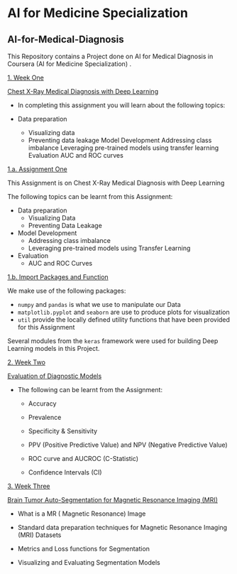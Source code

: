 # AI for Medicine Specialization

## AI-for-Medical-Diagnosis

This Repository contains a Project done on AI for Medical Diagnosis in Coursera (AI for Medicine Specialization) .

[1. Week One](#1)

 [ Chest X-Ray Medical Diagnosis with Deep Learning](#A)
 
 * In completing this assignment you will learn about the following topics:

 * Data preparation
    * Visualizing data
    * Preventing data leakage
Model Development
Addressing class imbalance
Leveraging pre-trained models using transfer learning
Evaluation
AUC and ROC curves





[1.a. Assignment One](#1a)

This Assignment is on Chest X-Ray Medical Diagnosis with Deep Learning 

 The following topics can be learnt from this Assignment: 

- Data preparation
  - Visualizing Data
  - Preventing Data Leakage
- Model Development
  - Addressing class imbalance
  - Leveraging pre-trained models using Transfer Learning
- Evaluation
  - AUC and ROC Curves
  
  
 [1.b. Import Packages and Function](#1b)
 
 We  make use of the following packages:
 
- `numpy` and `pandas` is what we use to manipulate our Data
- `matplotlib.pyplot` and `seaborn` are use to produce plots for visualization
- `util`  provide the locally defined utility functions that have been provided for this Assignment

Several modules from the `keras` framework were used  for building Deep Learning models in this Project.
 
[2. Week Two](#2)


 [Evaluation of Diagnostic Models](#B)
 
 * The following can be learnt from the   Assignment:
 
   * Accuracy
   
   * Prevalence
   
   * Specificity & Sensitivity
   
   * PPV (Positive Predictive Value) and NPV (Negative Predictive Value)
   
   * ROC curve and AUCROC (C-Statistic)

   * Confidence Intervals (CI)

[3. Week Three](#3)

  [Brain Tumor Auto-Segmentation for Magnetic Resonance Imaging (MRI)](#C)
  
  * What is a MR ( Magnetic Resonance)  Image

  * Standard data preparation techniques for Magnetic Resonance Imaging (MRI) Datasets

  * Metrics and Loss functions for Segmentation

  * Visualizing and Evaluating Segmentation Models

 
